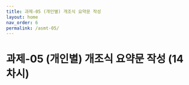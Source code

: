 ```yaml
---
title: 과제-05 (개인별) 개조식 요약문 작성
layout: home
nav_order: 6
permalink: /asmt-05/
---
```


# 과제-05 (개인별) 개조식 요약문 작성 (14차시)

